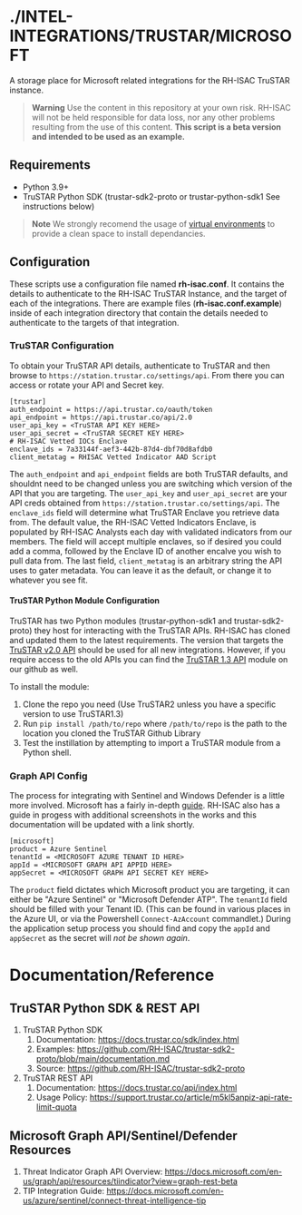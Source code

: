 # ./INTEL-INTEGRATIONS/TRUSTAR/MICROSOFT 
A storage place for Microsoft related integrations for the RH-ISAC TruSTAR instance.

> **Warning**
> Use the content in this repository at your own risk. RH-ISAC will not be held responsible for data loss, nor any other problems resulting from the use of this content. **This script is a beta version and intended to be used as an example.**

## Requirements
- Python 3.9+
- TruSTAR Python SDK (trustar-sdk2-proto or trustar-python-sdk1 See instructions below)

> **Note**
> We strongly recomend the usage of [virtual environments](https://docs.python.org/3/library/venv.html) to provide a clean space to install dependancies.

## Configuration
These scripts use a configuration file named **rh-isac.conf**. It contains the details to authenticate to the RH-ISAC TruSTAR Instance, and the target of each of the integrations. There are example files (**rh-isac.conf.example**) inside of each integration directory that contain the details needed to authenticate to the targets of that integration. 

### TruSTAR Configuration
To obtain your TruSTAR API details, authenticate to TruSTAR and then browse to `https://station.trustar.co/settings/api`. From there you can access or rotate your API and Secret key. 

```
[trustar]
auth_endpoint = https://api.trustar.co/oauth/token
api_endpoint = https://api.trustar.co/api/2.0
user_api_key = <TruSTAR API KEY HERE>
user_api_secret = <TruSTAR SECRET KEY HERE>
# RH-ISAC Vetted IOCs Enclave
enclave_ids = 7a33144f-aef3-442b-87d4-dbf70d8afdb0
client_metatag = RHISAC Vetted Indicator AAD Script
```

The `auth_endpoint` and `api_endpoint` fields are both TruSTAR defaults, and shouldnt need to be changed unless you are switching which version of the API that you are targeting. The `user_api_key` and `user_api_secret` are your API creds obtained from `https://station.trustar.co/settings/api`. The `enclave_ids` field will determine what TruSTAR Enclave you retrieve data from. The default value, the RH-ISAC Vetted Indicators Enclave, is populated by RH-ISAC Analysts each day with validated indicators from our members. The field will accept multiple enclaves, so if desired you could add a comma, followed by the Enclave ID of another encalve you wish to pull data from. The last field, `client_metatag` is an arbitrary string the API uses to gater metadata. You can leave it as the default, or change it to whatever you see fit. 

#### TruSTAR Python Module Configuration
TruSTAR has two Python modules (trustar-python-sdk1 and trustar-sdk2-proto) they host for interacting with the TruSTAR APIs. RH-ISAC has cloned and updated them to the latest requirements. The version that targets the [TruSTAR v2.0 API](https://github.com/RH-ISAC/trustar-sdk2-proto) should be used for all new integrations. However, if you require access to the old APIs you can find the [TruSTAR 1.3 API](https://github.com/RH-ISAC/trustar-python-sdk1) module on our github as well.

To install the module:
1. Clone the repo you need (Use TruSTAR2 unless you have a specific version to use TruSTAR1.3)
2. Run `pip install /path/to/repo` where `/path/to/repo` is the path to the location you cloned the TruSTAR Github Library
3. Test the instillation by attempting to import a TruSTAR module from a Python shell.

### Graph API Config
The process for integrating with Sentinel and Windows Defender is a little more involved. Microsoft has a fairly in-depth [guide](https://docs.microsoft.com/en-us/azure/sentinel/connect-threat-intelligence-tip). RH-ISAC also has a guide in progess with additional screenshots in the works and this documentation will be updated with a link shortly. 

```
[microsoft]
product = Azure Sentinel
tenantId = <MICROSOFT AZURE TENANT ID HERE>
appId = <MICROSOFT GRAPH API APPID HERE>
appSecret = <MICROSOFT GRAPH API SECRET KEY HERE>
```

The `product` field dictates which Microsoft product you are targeting, it can either be "Azure Sentinel" or "Microsoft Defender ATP". The `tenantId` field should be filled with your Tenant ID. (This can be found in various places in the Azure UI, or via the Powershell `Connect-AzAccount` commandlet.) During the application setup process you should find and copy the `appId` and `appSecret` as the secret will *not be shown again*.


# Documentation/Reference
## TruSTAR Python SDK & REST API
1. TruSTAR Python SDK
   1. Documentation: https://docs.trustar.co/sdk/index.html
   2. Examples: https://github.com/RH-ISAC/trustar-sdk2-proto/blob/main/documentation.md
   3. Source: https://github.com/RH-ISAC/trustar-sdk2-proto
2. TruSTAR REST API
   1. Documentation: https://docs.trustar.co/api/index.html
   2. Usage Policy: https://support.trustar.co/article/m5kl5anpiz-api-rate-limit-quota

## Microsoft Graph API/Sentinel/Defender Resources
1. Threat Indicator Graph API Overview: https://docs.microsoft.com/en-us/graph/api/resources/tiindicator?view=graph-rest-beta
2. TIP Integration Guide: https://docs.microsoft.com/en-us/azure/sentinel/connect-threat-intelligence-tip

